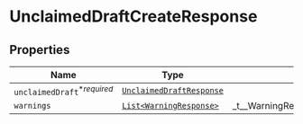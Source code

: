 

# UnclaimedDraftCreateResponse



## Properties

| Name | Type | Description | Notes |
|------------ | ------------- | ------------- | -------------|
| `unclaimedDraft`<sup>*_required_</sup> | [```UnclaimedDraftResponse```](UnclaimedDraftResponse.md) |    |  |
| `warnings` | [```List<WarningResponse>```](WarningResponse.md) |  _t__WarningResponse::LIST_DESCRIPTION  |  |



